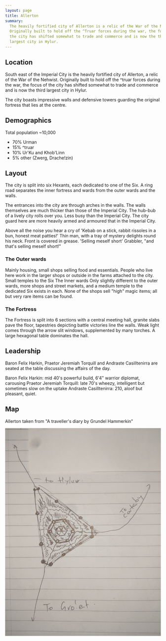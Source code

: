 ```yaml
---
layout: page
title: Allerton
summary:
  The heavily fortified city of Allerton is a relic of the War of the Nehwist.
  Originally built to hold off the ^Truar forces during the war, the focus of
  the city has shifted somewhat to trade and commerce and is now the third
  largest city in Hylur.
---
```


## Location

South east of the Imperial City is the heavily fortified city of Allerton, a
relic of the War of the Nehwist. Originally built to hold off the ^truar forces
during the war, the focus of the city has shifted somewhat to trade and commerce
and is now the third largest city in Hylur.

The city boasts impressive walls and defensive towers guarding the original
fortress that lies at the centre.

## Demographics

Total population \~10,000

- 70% Urman
- 15% ^truar
- 10% Ur'Ku and Khob'Linn
- 5% other (Zwerg, Drache!zin)

## Layout

The city is split into six Hexants, each dedicated to one of the Six. A ring
road separates the inner fortress and wards from the outer wards and the walls.

The entrances into the city are through arches in the walls. The walls
themselves are much thicker than those of the Imperial City. The hub-bub of a
lively city rolls over you. Less busy than the Imperial City. The city guard
here are more heavily armed and armoured that in the Imperial City.

Above all the noise you hear a cry of 'Kebab on a stick, rabbit rissoles in a
bun, honest meat patties!' Thin man, with a tray of mystery delights round his
neck. Front is covered in grease. 'Selling meself short' Grabbler, "and that's
selling meself short!"

### The Outer wards

Mainly housing, small shops selling food and essentials. People who live here
work in the larger shops or outside in the farms attached to the city. Small
temples to the Six The Inner wards Only slightly different to the outer wards,
more shops and street markets, and a medium temple to the dedicated Six exists
in each. None of the shops sell "high" magic items; all but very rare items can
be found.

### The Fortress

The Fortress is split into 6 sections with a central meeting hall, granite slabs
pave the floor, tapestries depicting battle victories line the walls. Weak light
comes through the arrow slit windows, supplemented by many torches. A large
hexagonal table dominates the hall.

## Leadership

Baron Felix Harkin, Praetor Jeremiah Torquill and Andraste Casilltenirra are
seated at the table discussing the affairs of the day.

Baron Felix Harkin: mid 40's powerful build, 6'4" warrior diplomat, carousing
Praetor Jeremiah Torquill: late 70's wheezy, intelligent but sometimes slow on
the uptake Andraste Casilltenirra: 210, aloof but pleasant, quiet.

## Map

Allerton taken from "A traveller's diary by Grundel Hammerkin"

![Allerton](/assets/allerton.jpg)
